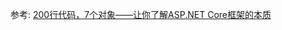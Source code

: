 参考: [200行代码，7个对象——让你了解ASP.NET Core框架的本质](https://www.cnblogs.com/artech/p/inside-asp-net-core-framework.html)
